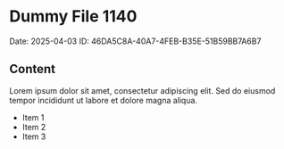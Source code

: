 # Dummy File 1140

Date: 2025-04-03
ID: 46DA5C8A-40A7-4FEB-B35E-51B59BB7A6B7

## Content

Lorem ipsum dolor sit amet, consectetur adipiscing elit.
Sed do eiusmod tempor incididunt ut labore et dolore magna aliqua.

* Item 1
* Item 2
* Item 3
